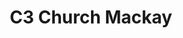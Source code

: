 ---
title: "C3 Church Mackay"
denomination: "C3"
leader: "Ps John Gilbank"
address: ""
suburb: ""
address-hint: ""
mailing: ""
phone: ""
email: ""
website: ""
services:
  - day: "Sunday"
    time: "9:00am"
office-hours:
coordinates: 
  longitude: 149.19479120000005
  latitude: -21.1420479
---
